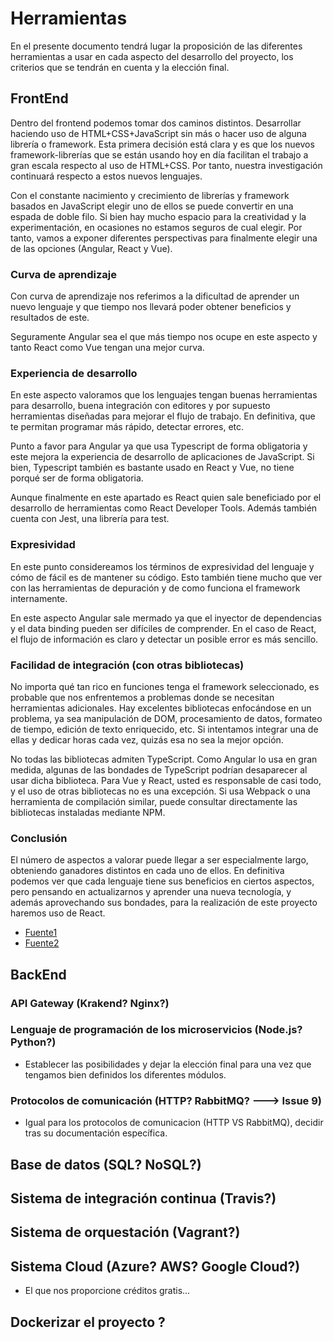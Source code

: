 # Herramientas

En el presente documento tendrá lugar la proposición de las diferentes herramientas a usar en cada aspecto del desarrollo del proyecto, los criterios que se tendrán en cuenta y la elección final.

## FrontEnd

Dentro del frontend podemos tomar dos caminos distintos. Desarrollar haciendo uso de HTML+CSS+JavaScript sin más o hacer uso de alguna librería o framework. Esta primera decisión está clara y es que los nuevos framework-librerías que se están usando hoy en día facilitan el trabajo a gran escala respecto al uso de HTML+CSS. Por tanto, nuestra investigación continuará respecto a estos nuevos lenguajes.

Con el constante nacimiento y crecimiento de librerías y framework basados en JavaScript elegir uno de ellos se puede convertir en una espada de doble filo. Si bien hay mucho espacio para la creatividad y la experimentación, en ocasiones no estamos seguros de cual elegir. Por tanto, vamos a exponer diferentes perspectivas para finalmente elegir una de las opciones (Angular, React y Vue). 

### Curva de aprendizaje

Con curva de aprendizaje nos referimos a la dificultad de aprender un nuevo lenguaje y que tiempo nos llevará poder obtener beneficios y resultados de este.

Seguramente Angular sea el que más tiempo nos ocupe en este aspecto y tanto React como Vue tengan una mejor curva.

### Experiencia de desarrollo

En este aspecto valoramos que los lenguajes tengan buenas herramientas para desarrollo, buena integración con editores y por supuesto herramientas diseñadas para mejorar el flujo de trabajo. En definitiva, que te permitan programar más rápido, detectar errores, etc.

Punto a favor para Angular ya que usa Typescript de forma obligatoria y este mejora la experiencia de desarrollo de aplicaciones de JavaScript. Si bien, Typescript también es bastante usado en React y Vue, no tiene porqué ser de forma obligatoria.

Aunque finalmente en este apartado es React quien sale beneficiado por el desarrollo de herramientas como React Developer Tools. Además también cuenta con Jest, una librería para test.

### Expresividad

En este punto considereamos los términos de expresividad del lenguaje y cómo de fácil es de mantener su código. Esto también tiene mucho que ver con las herramientas de depuración y de como funciona el framework internamente.

En este aspecto Angular sale mermado ya que el inyector de dependencias y el data binding pueden ser difíciles de comprender. En el caso de React, el flujo de información es claro y detectar un posible error es más sencillo.

### Facilidad de integración (con otras bibliotecas)

No importa qué tan rico en funciones tenga el framework seleccionado, es probable que nos enfrentemos a problemas donde se necesitan herramientas adicionales. Hay excelentes bibliotecas enfocándose en un problema, ya sea manipulación de DOM, procesamiento de datos, formateo de tiempo, edición de texto enriquecido, etc. Si intentamos integrar una de ellas y dedicar horas cada vez, quizás esa no sea la mejor opción.

No todas las bibliotecas admiten TypeScript. Como Angular lo usa en gran medida, algunas de las bondades de TypeScript podrían desaparecer al usar dicha biblioteca. Para Vue y React, usted es responsable de casi todo, y el uso de otras bibliotecas no es una excepción. Si usa Webpack o una herramienta de compilación similar, puede consultar directamente las bibliotecas instaladas mediante NPM.

### Conclusión

El número de aspectos a valorar puede llegar a ser especialmente largo, obteniendo ganadores distintos en cada uno de ellos. En definitiva podemos ver que cada lenguaje tiene sus beneficios en ciertos aspectos, pero pensando en actualizarnos y aprender una nueva tecnología, y además aprovechando sus bondades, para la realización de este proyecto haremos uso de React.

- [Fuente1](https://codigofacilito.com/articulos/angular-react-vue)
- [Fuente2](https://www.toptal.com/javascript/como-elegir-el-mejor-framework-de-front-end)

## BackEnd

### API Gateway (Krakend? Nginx?)

### Lenguaje de programación de los microservicios (Node.js? Python?)

- Establecer las posibilidades y dejar la elección final para una vez que tengamos bien definidos los diferentes módulos.

### Protocolos de comunicación (HTTP? RabbitMQ? ---> Issue 9)

- Igual para los protocolos de comunicacion (HTTP VS RabbitMQ), decidir tras su documentación específica.

## Base de datos (SQL? NoSQL?)

## Sistema de integración continua (Travis?)

## Sistema de orquestación (Vagrant?)

## Sistema Cloud (Azure? AWS? Google Cloud?)

- El que nos proporcione créditos gratis...

## Dockerizar el proyecto ?